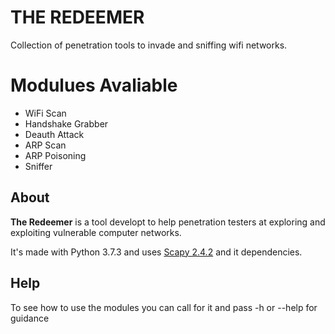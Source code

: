 # THE REDEEMER
Collection of penetration tools to invade and sniffing wifi networks.<br>
<h1>Modulues Avaliable</h1>
<ul>
  <li>WiFi Scan</li>
  <li>Handshake Grabber</li>
  <li>Deauth Attack</li>
  <li>ARP Scan</li>
  <li>ARP Poisoning</li>
  <li>Sniffer</li>
</ul>

<h2>About</h2>
<p><b>The Redeemer</b> is a tool developt to help penetration testers at exploring and exploiting vulnerable computer networks.</p>
<p>It's made with Python 3.7.3 and uses <a href="https://github.com/secdev/scapy">Scapy 2.4.2</a> and it dependencies.</p>

<h2>Help</h2>
<p>To see how to use the modules you can call for it and pass -h or --help for guidance</p>
